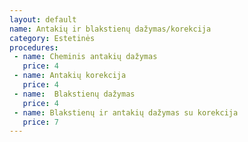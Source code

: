 ```yaml
---
layout: default
name: Antakių ir blakstienų dažymas/korekcija 
category: Estetinės
procedures:
 - name: Cheminis antakių dažymas
   price: 4
 - name: Antakių korekcija
   price: 4
 - name:  Blakstienų dažymas
   price: 4
 - name: Blakstienų ir antakių dažymas su korekcija
   price: 7
---
```


